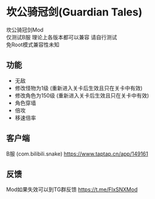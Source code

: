 # 坎公骑冠剑(Guardian Tales)
坎公骑冠剑Mod  
仅测试B服 理论上各版本都可以兼容 请自行测试  
免Root模式兼容性未知

## 功能
* 无敌
* 修改怪物为1级 (重新进入关卡后生效且只在关卡中有效)
* 修改角色为150级 (重新进入关卡后生效且只在关卡中有效)
* 角色穿墙
* 倍攻
* 移速倍率

## 客户端
B服 (com.bilibili.snake) https://www.taptap.cn/app/149161

## 反馈
Mod如果失效可以到TG群反馈 https://t.me/FlxSNXMod

